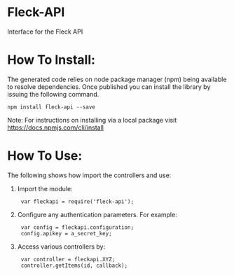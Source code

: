 Fleck-API
=================
Interface for the Fleck API



How To Install:
=============
The generated code relies on node package manager (npm) being available to resolve dependencies.
Once published you can install the library by issuing the following command.

    npm install fleck-api --save

Note: For instructions on installing via a local package visit https://docs.npmjs.com/cli/install

How To Use:
===========
The following shows how import the controllers and use:

1) Import the module:

        var fleckapi = require('fleck-api');

2) Configure any authentication parameters. For example:

        var config = fleckapi.configuration;
        config.apikey = a_secret_key;

3) Access various controllers by:

        var controller = fleckapi.XYZ;
        controller.getItems(id, callback);
